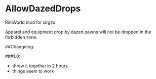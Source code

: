 # AllowDazedDrops
RimWorld mod for sirgzu

Apparel and equipment drop by dazed pawns will not be dropped in the forbidden state.

##Changelog:

###1.0:
* threw it together in 2 hours
* things seem to work
